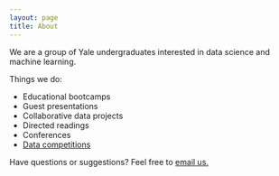 ```yaml
---
layout: page
title: About
---
```


We are a group of Yale undergraduates interested in data science and machine learning.

Things we do:

* Educational bootcamps
* Guest presentations
* Collaborative data projects
* Directed readings
* Conferences 
* [Data competitions](https://www.kaggle.com)

Have questions or suggestions? Feel free to [email us.](yaledatascience@gmail.com)
